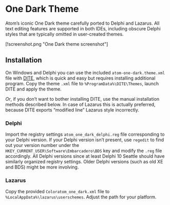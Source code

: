 # One Dark Theme

Atom’s iconic One Dark theme carefully ported to Delphi and Lazarus. All text editing features are supported in both IDEs, including obscure Delphi styles that are typically omitted in user-created themes.

[!screenshot.png "One Dark theme screenshot"]

## Installation

On Windows and Delphi you can use the included `atom-one-dark.theme.xml` file with [DITE](/RRUZ/delphi-ide-theme-editor), which is quick and easy but requires installing additional program. Copy the theme `.xml` file to `%ProgramData%\DITE\Themes`, launch DITE and apply the theme.

*Or*, if you don’t want to bother installing DITE, use the manual installation methods described below. In case of Lazarus this is actually preferred, because DITE exports “modified line” Lazarus style incorrectly.

### Delphi

Import the registry settings `atom_one_dark_delphi.reg` file corresponding to your Delphi version. If your Delphi version isn’t present, use `regedit` to find out your version number under the `HKEY_CURRENT_USER\Software\Embarcadero\BDS` key and modify the `.reg` file accordingly. All Delphi versions since at least Delphi 10 Seattle should have similarly organized registry settings. Older Delphi versions (such as old XE and BDS) might be more involving.

### Lazarus

Copy the provided `Coloratom_one_dark.xml` file to `%LocalAppData%\lazarus\userschemes`. Adjust the path for your platform.
